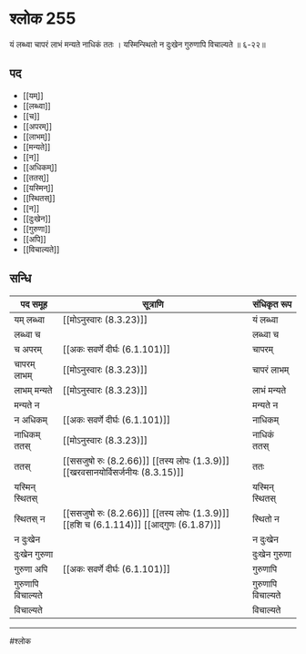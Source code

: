 # श्लोक 255

यं लब्ध्वा चापरं लाभं मन्यते नाधिकं ततः ।
यस्मिन्स्थितो न दुःखेन गुरुणापि विचाल्यते ॥ ६-२२॥


## पद 

- [[यम्]]
- [[लब्ध्वा]]
- [[च]]
- [[अपरम्]]
- [[लाभम्]]
- [[मन्यते]]
- [[न]]
- [[अधिकम्]]
- [[ततस्]]
- [[यस्मिन्]]
- [[स्थितस्]]
- [[न]]
- [[दुःखेन]]
- [[गुरुणा]]
- [[अपि]]
- [[विचाल्यते]]

## सन्धि

| पद समूह | सूत्राणि | संधिकृत रूप |
| ----- | ----- | ----- |
| यम् लब्ध्वा |  [[मोऽनुस्वारः (8.3.23)]] | यं लब्ध्वा |
| लब्ध्वा च |  | लब्ध्वा च |
| च अपरम् |  [[अकः सवर्णे दीर्घः (6.1.101)]] | चापरम् |
| चापरम् लाभम् |  [[मोऽनुस्वारः (8.3.23)]] | चापरं लाभम् |
| लाभम् मन्यते |  [[मोऽनुस्वारः (8.3.23)]] | लाभं मन्यते |
| मन्यते न |  | मन्यते न |
| न अधिकम् |  [[अकः सवर्णे दीर्घः (6.1.101)]] | नाधिकम् |
| नाधिकम् ततस् |  [[मोऽनुस्वारः (8.3.23)]] | नाधिकं ततस् |
| ततस् |  [[ससजुषो रुः (8.2.66)]] [[तस्य लोपः (1.3.9)]] [[खरवसानयोर्विसर्जनीयः (8.3.15)]] | ततः |
| यस्मिन् स्थितस् |  | यस्मिन् स्थितस् |
| स्थितस् न |  [[ससजुषो रुः (8.2.66)]] [[तस्य लोपः (1.3.9)]] [[हशि च (6.1.114)]] [[आद्गुणः (6.1.87)]] | स्थितो न |
| न दुःखेन |  | न दुःखेन |
| दुःखेन गुरुणा |  | दुःखेन गुरुणा |
| गुरुणा अपि |  [[अकः सवर्णे दीर्घः (6.1.101)]] | गुरुणापि |
| गुरुणापि विचाल्यते |  | गुरुणापि विचाल्यते |
| विचाल्यते |  | विचाल्यते |


---

#श्लोक